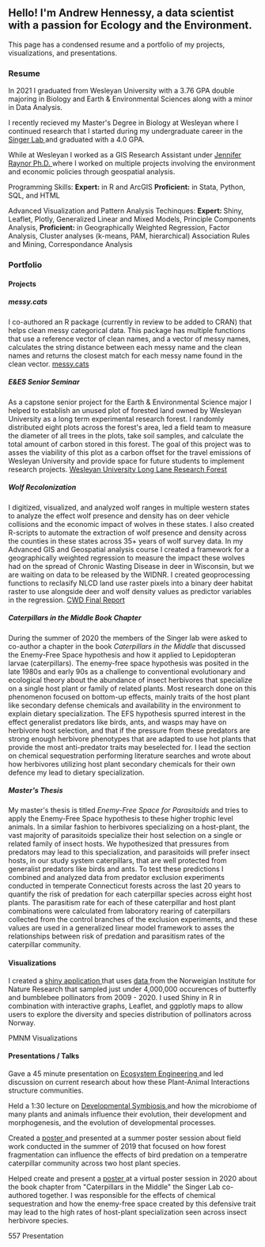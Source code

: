 ## Hello! I'm Andrew Hennessy, a data scientist with a passion for Ecology and the Environment.
This page has a condensed resume and a portfolio of my projects, visualizations, and presentations.

### Resume
In 2021 I graduated from Wesleyan University with a 3.76 GPA double majoring in Biology and Earth & Environmental Sciences along with a minor in Data Analysis.

I recently recieved my Master's Degree in Biology at Wesleyan where I continued research that I started during my undergraduate career in the <a href="http://msinger.faculty.wesleyan.edu/"> Singer Lab </a> and graduated with a 4.0 GPA. 

While at Wesleyan I worked as a GIS Research Assistant under <a href = "https://jenniferraynor.wordpress.com/"> Jennifer Raynor Ph.D. </a> where I worked on multiple projects involving the environment and economic policies through geospatial analysis. 


Programming Skills: <b>Expert:</b> in R and ArcGIS <b>Proficient:</b> in Stata, Python, SQL, and HTML

Advanced Visualization and Pattern Analysis Techinques: <b> Expert: </b> Shiny, Leaflet, Plotly, Generalized Linear and Mixed Models, Principle Components Analysis, <b> Proficient:</b> in Geographically Weighted Regression, Factor Analysis, Cluster analyses (k-means, PAM, hierarchical) Association Rules and Mining, Correspondance Analysis 

### Portfolio
#### Projects

##### messy.cats
I co-authored an R package (currently in review to be added to CRAN) that helps clean messy categorical data. This package has multiple functions that use a reference vector of clean names, and a vector of messy names, calculates the string distance between each messy name and the clean names and returns the closest match for each messy name found in the clean vector.  <a href = "https://hkarp1.github.io/messy.cats/"> messy.cats </a>

##### E&ES Senior Seminar
As a capstone senior project for the Earth & Environmental Science major I helped to establish an unused plot of forested land owned by Wesleyan University as a long term experimental research forest. I randomly distributed eight plots across the forest's area, led a field team to measure the diameter of all trees in the plots, take soil samples, and calculate the total amount of carbon stored in this forest. The goal of this project was to asses the viability of this plot as a carbon offset for the travel emissions of Wesleyan University and provide space for future students to implement research projects. <a href = "Long Lane Research Forest.pdf" target="_blank"> Wesleyan University Long Lane Research Forest </a>

##### Wolf Recolonization
I digitized, visualized, and analyzed wolf ranges in multiple western states to analyze the effect wolf presence and density has on deer vehicle collisions and the economic impact of wolves in these states. I also created R-scripts to automate the extraction of wolf presence and density across the counties in these states across 35+ years of wolf survey data. In my Advanced GIS and Geospatial analysis course I created a framework for a geographically weighted regression to measure the impact these wolves had on the spread of Chronic Wasting Disease in deer in Wisconsin, but we are waiting on data to be released by the WIDNR. I created geoprocessing functions to reclasify NLCD land use raster pixels into a binary deer habitat raster to use alongside deer and wolf density values as predictor variables in the regression. <a href = "AHennessy_AdvGIS_Final.pdf"> CWD Final Report </a> 

##### Caterpillars in the Middle Book Chapter
During the summer of 2020 the members of the Singer lab were asked to co-author a chapter in the book <i> Caterpillars in the Middle </i> that discussed the Enemy-Free Space hypothesis and how it applied to Lepidopteran larvae (caterpillars). The enemy-free space hypothesis was posited in the late 1980s and early 90s as a challenge to conventional evolutionary and ecological theory about the abundance of insect herbivores that specialize on a single host plant or family of related plants. Most research done on this phenomenon focused on bottom-up effects, mainly traits of the host plant like secondary defense chemicals and availability in the environment to explain dietary specialization. The EFS hypothesis spurred interest in the effect generalist predators like birds, ants, and wasps may have on herbivore host selection, and that if the pressure from these predators are strong enough herbivore phenotypes that are adapted to use hot plants that provide the most anti-predator traits may beselected for. I lead the section on chemical sequestration performing literature searches and wrote about how herbivores utilizing host plant secondary chemicals for their own defence my lead to dietary specialization.

##### Master's Thesis
My master's thesis is  titled <i> Enemy-Free Space for Parasitoids </i> and tries to apply the Enemy-Free Space hypothesis to these higher trophic level animals. In a similar fashion to herbivores specializing on a host-plant, the vast majority of parasitoids specialize their host selection on a single or related family of insect hosts. We hypothesized that pressures from predators may lead to this specialization, and parasitoids will prefer insect hosts, in our study system caterpillars, that are well protected from generalist predators like birds and ants. To test these predictions I combined and analyzed data from predator exclusion experiments conducted in temperate Connecticut forests across the last 20 years to quantify the risk of predation for each caterpillar species across eight host plants. The parasitism rate for each of these caterpillar and host plant combinations were calculated from laboratory rearing of caterpillars collected from the control branches of the exclusion experiments, and these values are used in a generalized linear model framework to asses the relationships between risk of predation and parasitism rates of the caterpillar community.


#### Visualizations

I created a <a href = "datavis_Shiny_app.R"> shiny application </a> that uses <a href = "https://www.gbif.org/dataset/aea17af8-5578-4b04-b5d3-7adf0c5a1e60"> data </a> from the Norweigian Institute for Nature Research that sampled just under 4,000,000 occurences of butterfly and bumblebee pollinators from 2009 - 2020. I used Shiny in R in combination with interactive graphs, Leaflet, and ggplotly maps to allow users to explore the diversity and species distribution of pollinators across Norway.

PMNM Visualizations


 
#### Presentations / Talks

Gave a 45 minute presentation on <a href = "Hennessy_Ecosystem_Engineering.pdf"> Ecosystem Engineering </a> and led discussion on current research about how these Plant-Animal Interactions structure communities.

Held a 1:30 lecture on <a href = "Developmental_Symbiosis.pdf"> Developmental Symbiosis </a> and how the microbiome of many plants and animals influence their evolution, their development and morphogenesis, and the evolution of developmental processes. 

Created a <a href = "Hennessy.Poster.2019.pdf"> poster </a> and presented at a summer poster session about field work conducted in the summer of 2019 that focused on how forest fragmentation can influence the effects of bird predation on a temperatre caterpillar community across two host plant species. 

Helped create and present a <a href = "Singer Lab Summer 2020 Poster.pdf"> poster </a> at a virtual poster session in 2020 about the book chapter from "Caterpillars in the Middle" the Singer Lab co-authored together. I was responsible for the effects of chemical sequestration and how the enemy-free space created by this defensive trait may lead to the high rates of host-plant specialization seen across insect herbivore species. 

557 Presentation




